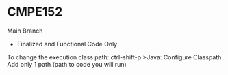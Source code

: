 # CMPE152

Main Branch
- Finalized and Functional Code Only

To change the execution class path:
    ctrl-shift-p
    >Java: Configure Classpath
    Add only 1 path (path to code you will run)
